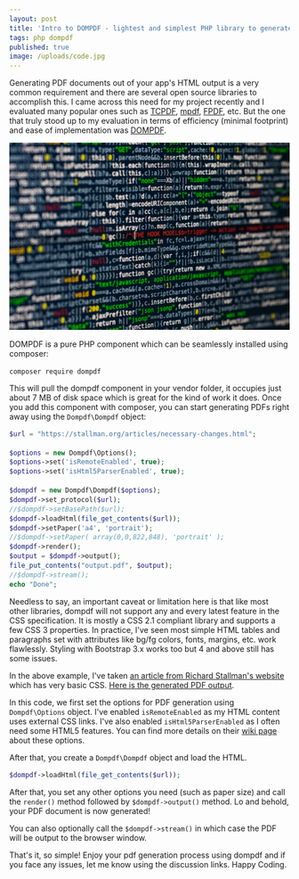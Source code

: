 ```yaml
---
layout: post
title: 'Intro to DOMPDF - lightest and simplest PHP library to generate PDF documents'
tags: php dompdf
published: true
image: /uploads/code.jpg
---
```


Generating PDF documents out of your app's HTML output is a very common requirement and there are several open source libraries to accomplish this. I came across this need for my project recently and I evaluated many popular ones such as [TCPDF](https://github.com/tecnickcom/TCPDF), [mpdf](https://github.com/mpdf/mpdf), [FPDF](https://github.com/Setasign/FPDF), etc. But the one that truly stood up to my evaluation in terms of efficiency (minimal footprint) and ease of implementation was [DOMPDF](https://github.com/dompdf/dompdf).

![code](/uploads/code.jpg)

DOMPDF is a pure PHP component which can be seamlessly installed using composer:

`composer require dompdf`

This will pull the dompdf component in your vendor folder, it occupies just about 7 MB of disk space which is great for the kind of work it does. Once you add this component with composer, you can start generating PDFs right away using the `Dompdf\Dompdf` object:

```php
$url = "https://stallman.org/articles/necessary-changes.html";

$options = new Dompdf\Options();
$options->set('isRemoteEnabled', true);
$options->set('isHtml5ParserEnabled', true);

$dompdf = new Dompdf\Dompdf($options);
$dompdf->set_protocol($url);
//$dompdf->setBasePath($url);
$dompdf->loadHtml(file_get_contents($url));
$dompdf->setPaper('a4', 'portrait');
//$dompdf->setPaper( array(0,0,822,848), 'portrait' );
$dompdf->render();
$output = $dompdf->output();
file_put_contents("output.pdf", $output);
//$dompdf->stream();
echo "Done";
```

Needless to say, an important caveat or limitation here is that like most other libraries, dompdf will not support any and every latest feature in the CSS specification. It is mostly a CSS 2.1 compliant library and supports a few CSS 3 properties. In practice, I've seen most simple HTML tables and paragraphs set with attributes like bg/fg colors, fonts, margins, etc. work flawlessly. Styling with Bootstrap 3.x works too but 4 and above still has some issues.

In the above example, I've taken [an article from Richard Stallman's website](https://stallman.org/articles/necessary-changes.html) which has very basic CSS. [Here is the generated PDF output](/uploads/dompdf-output.pdf).

In this code, we first set the options for PDF generation using `Dompdf\Options` object. I've enabled `isRemoteEnabled` as my HTML content uses external CSS links. I've also enabled `isHtml5ParserEnabled` as I often need some HTML5 features. You can find more details on their [wiki page](https://github.com/dompdf/dompdf/wiki) about these options.

After that, you create a `Dompdf\Dompdf` object and load the HTML.

```php
$dompdf->loadHtml(file_get_contents($url));
```

After that, you set any other options you need (such as paper size) and call the `render()` method followed by `$dompdf->output()` method. Lo and behold, your PDF document is now generated!

You can also optionally call the `$dompdf->stream()` in which case the PDF will be output to the browser window.

That's it, so simple! Enjoy your pdf generation process using dompdf and if you face any issues, let me know using the discussion links. Happy Coding.